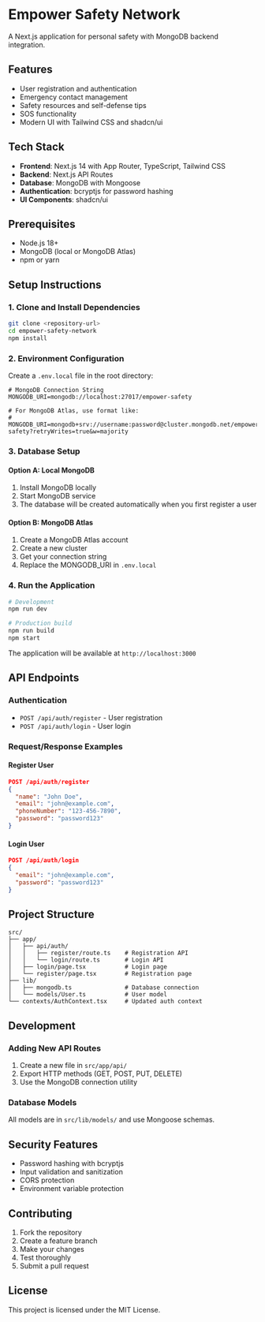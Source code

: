 # Empower Safety Network

A Next.js application for personal safety with MongoDB backend integration.

## Features

- User registration and authentication
- Emergency contact management
- Safety resources and self-defense tips
- SOS functionality
- Modern UI with Tailwind CSS and shadcn/ui

## Tech Stack

- **Frontend**: Next.js 14 with App Router, TypeScript, Tailwind CSS
- **Backend**: Next.js API Routes
- **Database**: MongoDB with Mongoose
- **Authentication**: bcryptjs for password hashing
- **UI Components**: shadcn/ui

## Prerequisites

- Node.js 18+ 
- MongoDB (local or MongoDB Atlas)
- npm or yarn

## Setup Instructions

### 1. Clone and Install Dependencies

```bash
git clone <repository-url>
cd empower-safety-network
npm install
```

### 2. Environment Configuration

Create a `.env.local` file in the root directory:

```env
# MongoDB Connection String
MONGODB_URI=mongodb://localhost:27017/empower-safety

# For MongoDB Atlas, use format like:
# MONGODB_URI=mongodb+srv://username:password@cluster.mongodb.net/empower-safety?retryWrites=true&w=majority
```

### 3. Database Setup

#### Option A: Local MongoDB
1. Install MongoDB locally
2. Start MongoDB service
3. The database will be created automatically when you first register a user

#### Option B: MongoDB Atlas
1. Create a MongoDB Atlas account
2. Create a new cluster
3. Get your connection string
4. Replace the MONGODB_URI in `.env.local`

### 4. Run the Application

```bash
# Development
npm run dev

# Production build
npm run build
npm start
```

The application will be available at `http://localhost:3000`

## API Endpoints

### Authentication

- `POST /api/auth/register` - User registration
- `POST /api/auth/login` - User login

### Request/Response Examples

#### Register User
```json
POST /api/auth/register
{
  "name": "John Doe",
  "email": "john@example.com",
  "phoneNumber": "123-456-7890",
  "password": "password123"
}
```

#### Login User
```json
POST /api/auth/login
{
  "email": "john@example.com",
  "password": "password123"
}
```

## Project Structure

```
src/
├── app/
│   ├── api/auth/
│   │   ├── register/route.ts    # Registration API
│   │   └── login/route.ts       # Login API
│   ├── login/page.tsx           # Login page
│   └── register/page.tsx        # Registration page
├── lib/
│   ├── mongodb.ts               # Database connection
│   └── models/User.ts           # User model
└── contexts/AuthContext.tsx     # Updated auth context
```

## Development

### Adding New API Routes

1. Create a new file in `src/app/api/`
2. Export HTTP methods (GET, POST, PUT, DELETE)
3. Use the MongoDB connection utility

### Database Models

All models are in `src/lib/models/` and use Mongoose schemas.

## Security Features

- Password hashing with bcryptjs
- Input validation and sanitization
- CORS protection
- Environment variable protection

## Contributing

1. Fork the repository
2. Create a feature branch
3. Make your changes
4. Test thoroughly
5. Submit a pull request

## License

This project is licensed under the MIT License.
